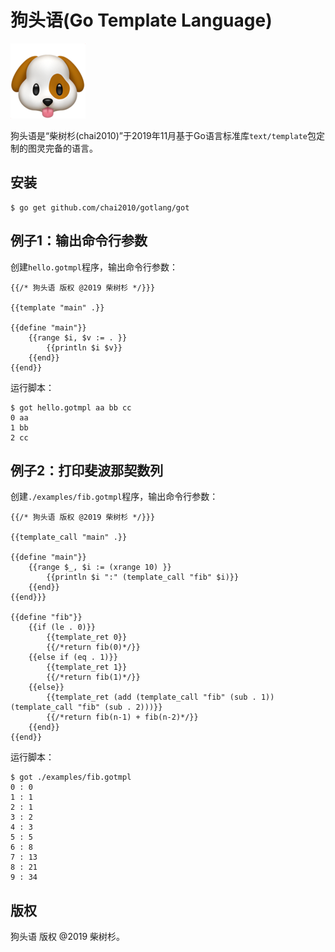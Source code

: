 # 狗头语(Go Template Language)

![](gotlang-logo.png)

狗头语是“柴树杉(chai2010)”于2019年11月基于Go语言标准库`text/template`包定制的图灵完备的语言。

## 安装

```
$ go get github.com/chai2010/gotlang/got
```

## 例子1：输出命令行参数

创建`hello.gotmpl`程序，输出命令行参数：

```gotmpl
{{/* 狗头语 版权 @2019 柴树杉 */}}}

{{template "main" .}}

{{define "main"}}
	{{range $i, $v := . }}
		{{println $i $v}}
	{{end}}
{{end}}
```

运行脚本：

```
$ got hello.gotmpl aa bb cc
0 aa
1 bb
2 cc
```

## 例子2：打印斐波那契数列

创建`./examples/fib.gotmpl`程序，输出命令行参数：

```
{{/* 狗头语 版权 @2019 柴树杉 */}}}

{{template_call "main" .}}

{{define "main"}}
	{{range $_, $i := (xrange 10) }}
		{{println $i ":" (template_call "fib" $i)}}
	{{end}}
{{end}}}

{{define "fib"}}
	{{if (le . 0)}}
		{{template_ret 0}}
		{{/*return fib(0)*/}}
	{{else if (eq . 1)}}
		{{template_ret 1}}
		{{/*return fib(1)*/}}
	{{else}}
		{{template_ret (add (template_call "fib" (sub . 1)) (template_call "fib" (sub . 2)))}}
		{{/*return fib(n-1) + fib(n-2)*/}}
	{{end}}
{{end}}
```

运行脚本：

```
$ got ./examples/fib.gotmpl
0 : 0
1 : 1
2 : 1
3 : 2
4 : 3
5 : 5
6 : 8
7 : 13
8 : 21
9 : 34
```

## 版权

狗头语 版权 @2019 柴树杉。
